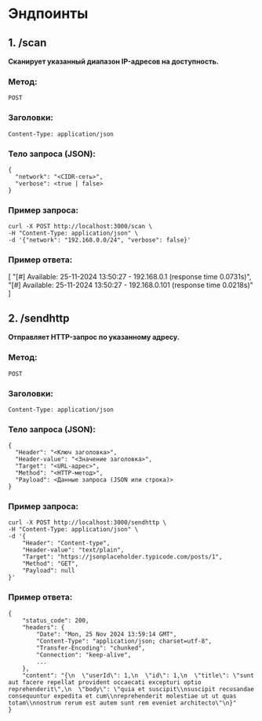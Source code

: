 # Эндпоинты
## 1. /scan
**Сканирует указанный диапазон IP-адресов на доступность.**

### Метод:
```
POST
```

### Заголовки: 
```
Content-Type: application/json
```

### Тело запроса (JSON): 
```
{
  "network": "<CIDR-сеть>",
  "verbose": <true | false>
}
```
### Пример запроса: 
```
curl -X POST http://localhost:3000/scan \
-H "Content-Type: application/json" \
-d '{"network": "192.168.0.0/24", "verbose": false}'
```
### Пример ответа:
[
    "[#] Available: 25-11-2024 13:50:27 - 192.168.0.1 (response time 0.0731s)",
    "[#] Available: 25-11-2024 13:50:27 - 192.168.0.101 (response time 0.0218s)"
]

## 2. /sendhttp
**Отправляет HTTP-запрос по указанному адресу.**

### Метод:
```
POST
```

### Заголовки:
```
Content-Type: application/json
```

### Тело запроса (JSON):
```
{
  "Header": "<Ключ заголовка>",
  "Header-value": "<Значение заголовка>",
  "Target": "<URL-адрес>",
  "Method": "<HTTP-метод>",
  "Payload": <Данные запроса (JSON или строка)>
}
```

### Пример запроса:
```
curl -X POST http://localhost:3000/sendhttp \
-H "Content-Type: application/json" \
-d '{
    "Header": "Content-type",
    "Header-value": "text/plain",
    "Target": "https://jsonplaceholder.typicode.com/posts/1",
    "Method": "GET",
    "Payload": null
}'
```

### Пример ответа:
```
{
    "status_code": 200,
    "headers": {
        "Date": "Mon, 25 Nov 2024 13:59:14 GMT",
        "Content-Type": "application/json; charset=utf-8",
        "Transfer-Encoding": "chunked",
        "Connection": "keep-alive",
        ...
    },
    "content": "{\n  \"userId\": 1,\n  \"id\": 1,\n  \"title\": \"sunt aut facere repellat provident occaecati excepturi optio reprehenderit\",\n  \"body\": \"quia et suscipit\\nsuscipit recusandae consequuntur expedita et cum\\nreprehenderit molestiae ut ut quas totam\\nnostrum rerum est autem sunt rem eveniet architecto\"\n}"
}
```

